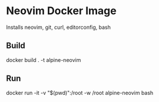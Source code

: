 # Neovim Docker Image

Installs neovim, git, curl, editorconfig, bash

## Build
docker build . -t alpine-neovim

## Run
docker run -it -v "$(pwd)":/root -w /root alpine-neovim bash
